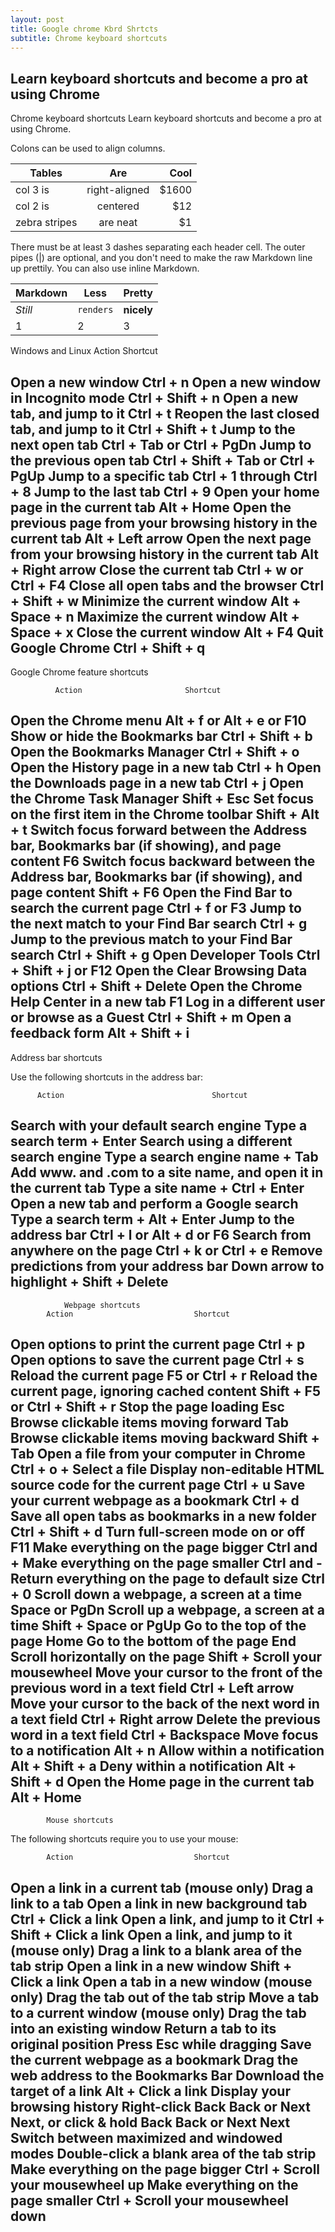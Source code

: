 ```yaml
---
layout: post
title: Google chrome Kbrd Shrtcts
subtitle: Chrome keyboard shortcuts
---
```


## Learn keyboard shortcuts and become a pro at using Chrome
Chrome keyboard shortcuts
Learn keyboard shortcuts and become a pro at using Chrome.

Colons can be used to align columns.

| Tables        | Are           | Cool  |
| ------------- |:-------------:| -----:|
| col 3 is      | right-aligned | $1600 |
| col 2 is      | centered      |   $12 |
| zebra stripes | are neat      |    $1 |

There must be at least 3 dashes separating each header cell.
The outer pipes (|) are optional, and you don't need to make the 
raw Markdown line up prettily. You can also use inline Markdown.

Markdown | Less | Pretty
--- | --- | ---
*Still* | `renders` | **nicely**
1 | 2 | 3


Windows and Linux
        Action                           Shortcut

Open a new window Ctrl + n
Open a new window in Incognito mode	Ctrl + Shift + n
Open a new tab, and jump to it	Ctrl + t
Reopen the last closed tab, and jump to it	Ctrl + Shift + t
Jump to the next open tab	Ctrl + Tab or Ctrl + PgDn
Jump to the previous open tab	Ctrl + Shift + Tab or Ctrl + PgUp
Jump to a specific tab	Ctrl + 1 through Ctrl + 8
Jump to the last tab	Ctrl + 9
Open your home page in the current tab	Alt + Home
Open the previous page from your browsing history in the current tab	Alt + Left arrow
Open the next page from your browsing history in the current tab	Alt + Right arrow
Close the current tab	Ctrl + w or Ctrl + F4
Close all open tabs and the browser	Ctrl + Shift + w
Minimize the current window	Alt + Space + n
Maximize the current window	Alt + Space + x
Close the current window	Alt + F4
Quit Google Chrome	Ctrl + Shift + q
------------------------------------------
Google Chrome feature shortcuts

              Action	                   Shortcut
Open the Chrome menu	Alt + f or Alt + e or F10
Show or hide the Bookmarks bar	Ctrl + Shift + b
Open the Bookmarks Manager	Ctrl + Shift + o
Open the History page in a new tab	Ctrl + h
Open the Downloads page in a new tab	Ctrl + j
Open the Chrome Task Manager	Shift + Esc
Set focus on the first item in the Chrome toolbar	Shift + Alt + t
Switch focus forward between the Address bar, Bookmarks bar (if showing), and page content	F6
Switch focus backward between the Address bar, Bookmarks bar (if showing), and page content	Shift + F6
Open the Find Bar to search the current page	Ctrl + f or F3
Jump to the next match to your Find Bar search	Ctrl + g
Jump to the previous match to your Find Bar search	Ctrl + Shift + g
Open Developer Tools	Ctrl + Shift + j or F12
Open the Clear Browsing Data options	Ctrl + Shift + Delete
Open the Chrome Help Center in a new tab	F1
Log in a different user or browse as a Guest	Ctrl + Shift + m
Open a feedback form	Alt + Shift + i
-----------------------
Address bar shortcuts

Use the following shortcuts in the address bar:

          Action	                             Shortcut
Search with your default search engine	Type a search term + Enter
Search using a different search engine	Type a search engine name + Tab
Add www. and .com to a site name, and open it in the current tab	Type a site name + Ctrl + Enter
Open a new tab and perform a Google search	Type a search term + Alt + Enter
Jump to the address bar	Ctrl + l or Alt + d or F6
Search from anywhere on the page	Ctrl + k or Ctrl + e
Remove predictions from your address bar	Down arrow to highlight + Shift + Delete
----------------------
                Webpage shortcuts
            Action	                         Shortcut
Open options to print the current page	Ctrl + p
Open options to save the current page	Ctrl + s
Reload the current page	F5 or Ctrl + r
Reload the current page, ignoring cached content	Shift + F5 or Ctrl + Shift + r
Stop the page loading	Esc
Browse clickable items moving forward	Tab
Browse clickable items moving backward	Shift + Tab
Open a file from your computer in Chrome	Ctrl + o + Select a file
Display non-editable HTML source code for the current page	Ctrl + u
Save your current webpage as a bookmark	Ctrl + d
Save all open tabs as bookmarks in a new folder	Ctrl + Shift + d
Turn full-screen mode on or off	F11
Make everything on the page bigger	Ctrl and +
Make everything on the page smaller	Ctrl and -
Return everything on the page to default size	Ctrl + 0
Scroll down a webpage, a screen at a time	Space or PgDn
Scroll up a webpage, a screen at a time	Shift + Space or PgUp
Go to the top of the page	Home
Go to the bottom of the page	End
Scroll horizontally on the page	Shift + Scroll your mousewheel
Move your cursor to the front of the previous word in a text field	Ctrl + Left arrow
Move your cursor to the back of the next word in a text field	Ctrl + Right arrow
Delete the previous word in a text field	Ctrl + Backspace
Move focus to a notification	Alt + n
Allow within a notification	Alt + Shift + a
Deny within a notification	Alt + Shift + d
Open the Home page in the current tab	Alt + Home
----------------
            Mouse shortcuts
The following shortcuts require you to use your mouse:

            Action	                         Shortcut
Open a link in a current tab (mouse only)	Drag a link to a tab
Open a link in new background tab	Ctrl + Click a link
Open a link, and jump to it	Ctrl + Shift + Click a link
Open a link, and jump to it (mouse only)	Drag a link to a blank area of the tab strip
Open a link in a new window	Shift + Click a link
Open a tab in a new window (mouse only)	Drag the tab out of the tab strip
Move a tab to a current window (mouse only)	Drag the tab into an existing window
Return a tab to its original position	Press Esc while dragging
Save the current webpage as a bookmark	Drag the web address to the Bookmarks Bar
Download the target of a link	Alt + Click a link
Display your browsing history	Right-click Back Back or Next Next, or click & hold Back Back or Next Next
Switch between maximized and windowed modes	Double-click a blank area of the tab strip
Make everything on the page bigger	Ctrl + Scroll your mousewheel up
Make everything on the page smaller	Ctrl + Scroll your mousewheel down
-------------------

